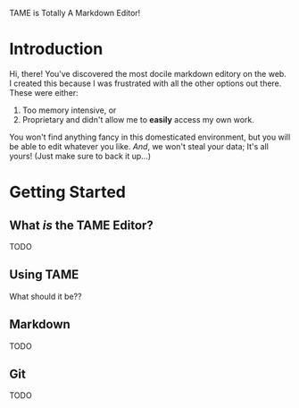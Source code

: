 TAME is Totally A Markdown Editor!

# Introduction
Hi, there!
You've discovered the most docile markdown editory on the web. 
I created this because I was frustrated with all the other options out there.
These were either:

1. Too memory intensive, or
2. Proprietary and didn't allow me to **easily** access my own work.

You won't find anything fancy in this domesticated environment, but you will be able to edit whatever you like.
_And_, we won't steal your data; It's all yours!
(Just make sure to back it up...)


# Getting Started
## What _is_ the TAME Editor?
TODO

## Using TAME
What should it be??

## Markdown
TODO

## Git
TODO
